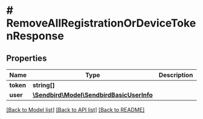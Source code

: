 # # RemoveAllRegistrationOrDeviceTokenResponse

## Properties

Name | Type | Description | Notes
------------ | ------------- | ------------- | -------------
**token** | **string[]** |  | [optional]
**user** | [**\Sendbird\Model\SendbirdBasicUserInfo**](SendbirdBasicUserInfo.md) |  | [optional]

[[Back to Model list]](../../README.md#models) [[Back to API list]](../../README.md#endpoints) [[Back to README]](../../README.md)
